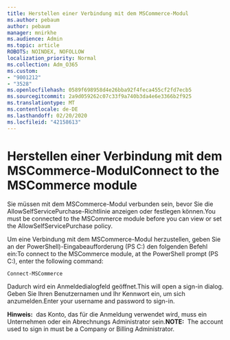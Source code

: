 ```yaml
---
title: Herstellen einer Verbindung mit dem MSCommerce-Modul
ms.author: pebaum
author: pebaum
manager: mnirkhe
ms.audience: Admin
ms.topic: article
ROBOTS: NOINDEX, NOFOLLOW
localization_priority: Normal
ms.collection: Adm_O365
ms.custom:
- "9001212"
- "3528"
ms.openlocfilehash: 0589f698958d4e26bba92f4feca455cf2fd7ecb5
ms.sourcegitcommit: 2a9d059262c07c33f9a740b3da4e6e3366b2f925
ms.translationtype: MT
ms.contentlocale: de-DE
ms.lasthandoff: 02/20/2020
ms.locfileid: "42158613"
---
```

# <a name="connect-to-the-mscommerce-module"></a><span data-ttu-id="fa6e2-102">Herstellen einer Verbindung mit dem MSCommerce-Modul</span><span class="sxs-lookup"><span data-stu-id="fa6e2-102">Connect to the MSCommerce module</span></span>

<span data-ttu-id="fa6e2-103">Sie müssen mit dem MSCommerce-Modul verbunden sein, bevor Sie die AllowSelfServicePurchase-Richtlinie anzeigen oder festlegen können.</span><span class="sxs-lookup"><span data-stu-id="fa6e2-103">You must be connected to the MSCommerce module before you can view or set the AllowSelfServicePurchase policy.</span></span>  

<span data-ttu-id="fa6e2-104">Um eine Verbindung mit dem MSCommerce-Modul herzustellen, geben Sie an der PowerShell\)-Eingabeaufforderung (PS C:) den folgenden Befehl ein:</span><span class="sxs-lookup"><span data-stu-id="fa6e2-104">To connect to the MSCommerce module, at the PowerShell prompt (PS C:\), enter the following command:</span></span>

`Connect-MSCommerce`

<span data-ttu-id="fa6e2-105">Dadurch wird ein Anmeldedialogfeld geöffnet.</span><span class="sxs-lookup"><span data-stu-id="fa6e2-105">This will open a sign-in dialog.</span></span> <span data-ttu-id="fa6e2-106">Geben Sie Ihren Benutzernamen und Ihr Kennwort ein, um sich anzumelden.</span><span class="sxs-lookup"><span data-stu-id="fa6e2-106">Enter your username and password to sign-in.</span></span>

<span data-ttu-id="fa6e2-107">**Hinweis:**&nbsp;&nbsp;das Konto, das für die Anmeldung verwendet wird, muss ein Unternehmen oder ein Abrechnungs Administrator sein.</span><span class="sxs-lookup"><span data-stu-id="fa6e2-107">**NOTE:**&nbsp;&nbsp;The account used to sign in must be a Company or Billing Administrator.</span></span>
